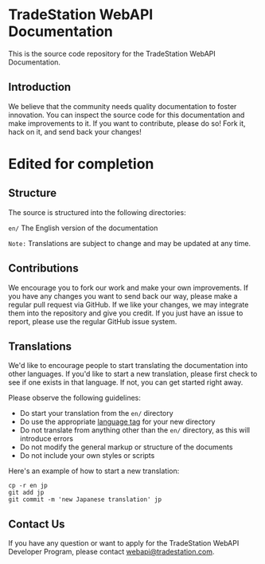 # TradeStation WebAPI Documentation

This is the source code repository for the TradeStation WebAPI Documentation.

## Introduction

We believe that the community needs quality documentation to foster innovation. You can inspect the source code for this documentation and make improvements to it. If you want to contribute, please do so! Fork it, hack on it, and send back your changes!

# Edited for completion

## Structure

The source is structured into the following directories:

`en/` The English version of the documentation

`Note:` Translations are subject to change and may be updated at any time.

## Contributions

We encourage you to fork our work and make your own improvements. If you have any changes you want to send back our way, please make a regular pull request via GitHub. If we like your changes, we may integrate them into the repository and give you credit. If you just have an issue to report, please use the regular GitHub issue system.

## Translations

We'd like to encourage people to start translating the documentation into other languages. If you'd like to start a new translation, please first check to see if one exists in that language. If not, you can get started right away.

Please observe the following guidelines:
* Do start your translation from the `en/` directory
* Do use the appropriate [language tag](http://en.wikipedia.org/wiki/IETF_language_tag) for your new directory
* Do not translate from anything other than the `en/` directory, as this will introduce errors
* Do not modify the general markup or structure of the documents
* Do not include your own styles or scripts

Here's an example of how to start a new translation:

    cp -r en jp
    git add jp
    git commit -m 'new Japanese translation' jp

## Contact Us

If you have any question or want to apply for the TradeStation WebAPI Developer Program, please contact webapi@tradestation.com.